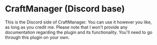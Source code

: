# CraftManager (Discord base)

This is the Discord side of CraftManager. You can use it however you like, as long as you credit me. Please note that I won't provide any documentation regarding the plugin and its functionality. You'll need to go through this plugin on your own.